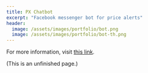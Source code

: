 ```yaml
---
title: PX Chatbot
excerpt: "Facebook messenger bot for price alerts"
header:
  image: /assets/images/portfolio/bot.png
  image: /assets/images/portfolio/bot-th.png
---
```


For more information, visit [this link](https://github.com/jaketae/scrape-exchange).

(This is an unfinished page.)
